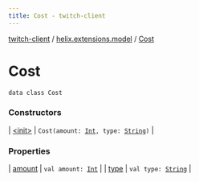 ```yaml
---
title: Cost - twitch-client
---
```


[twitch-client](../../index.html) / [helix.extensions.model](../index.html) / [Cost](./index.html)

# Cost

`data class Cost`

### Constructors

| [&lt;init&gt;](-init-.html) | `Cost(amount: `[`Int`](https://kotlinlang.org/api/latest/jvm/stdlib/kotlin/-int/index.html)`, type: `[`String`](https://kotlinlang.org/api/latest/jvm/stdlib/kotlin/-string/index.html)`)` |

### Properties

| [amount](amount.html) | `val amount: `[`Int`](https://kotlinlang.org/api/latest/jvm/stdlib/kotlin/-int/index.html) |
| [type](type.html) | `val type: `[`String`](https://kotlinlang.org/api/latest/jvm/stdlib/kotlin/-string/index.html) |

